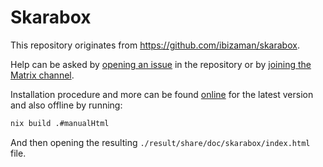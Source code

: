 # Skarabox

This repository originates from https://github.com/ibizaman/skarabox.

Help can be asked by [opening an issue][issue] in the repository
or by [joining the Matrix channel][matrix].

[issue]: https://github.com/ibizaman/skarabox/issues/new
[matrix]: https://matrix.to/#/#selfhostblocks:matrix.org

Installation procedure and more can be found
[online](https://installer.skarabox.com) for the latest version
and also offline by running:

```bash
nix build .#manualHtml
```

And then opening the resulting `./result/share/doc/skarabox/index.html` file.
